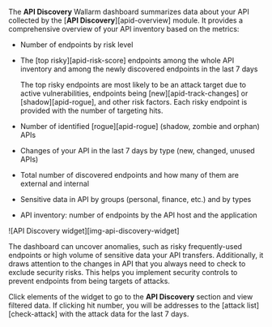 The **API Discovery** Wallarm dashboard summarizes data about your API collected by the [**API Discovery**][apid-overview] module. It provides a comprehensive overview of your API inventory based on the metrics:

* Number of endpoints by risk level
* The [top risky][apid-risk-score] endpoints among the whole API inventory and among the newly discovered endpoints in the last 7 days

    The top risky endpoints are most likely to be an attack target due to active vulnerabilities, endpoints being [new][apid-track-changes] or [shadow][apid-rogue], and other risk factors. Each risky endpoint is provided with the number of targeting hits.

* Number of identified [rogue][apid-rogue] (shadow, zombie and orphan) APIs      
* Changes of your API in the last 7 days by type (new, changed, unused APIs)
* Total number of discovered endpoints and how many of them are external and internal
* Sensitive data in API by groups (personal, finance, etc.) and by types
* API inventory: number of endpoints by the API host and the application

![API Discovery widget][img-api-discovery-widget]

The dashboard can uncover anomalies, such as risky frequently-used endpoints or high volume of sensitive data your API transfers. Additionally, it draws attention to the changes in API that you always need to check to exclude security risks. This helps you implement security controls to prevent endpoints from being targets of attacks.

Click elements of the widget to go to the **API Discovery** section and view filtered data. If clicking hit number, you will be addresses to the [attack list][check-attack] with the attack data for the last 7 days.